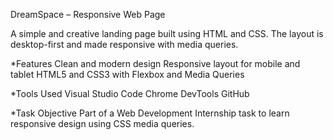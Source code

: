 DreamSpace – Responsive Web Page

A simple and creative landing page built using HTML and CSS. The layout is desktop-first and made responsive with media queries.

*Features
  Clean and modern design
  Responsive layout for mobile and tablet
  HTML5 and CSS3 with Flexbox and Media Queries

*Tools Used
  Visual Studio Code
  Chrome DevTools
  GitHub

*Task Objective
  Part of a Web Development Internship task to learn responsive design using CSS media queries.
